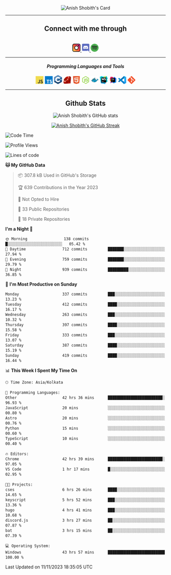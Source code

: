 <div align="center">

![Anish Shobith's Card](https://cardivo.vercel.app/api?name=Anish%20Shobith%20P%20S&description=Hi%20there%F0%9F%91%8B,%20I%20am%20a%2020-years-old.%20I%20am%20a%20Web%20and%20Application%20developer%20from%20India.%20Nice%20to%20meet%20you%20all.%20Looking%20forward%20to%20paritcipate%20with%20you.&image=https://i.imgur.com/WlQk3PY.jpg&&disableAnimation=true&site=https://anishshobithps.tech&pattern=plus&colorPattern=%23171616&backgroundColor=%231a1b26&instagram=anish_shobith&linkedin=Anish%20Shobith%20P%20S&fontColor=%23ffffff&iconColor=%23ffffff)

<hr>
 <h2> Connect with me through </h2>
<br>
<a href="https://www.instagram.com/anish_shobith/">
    <img alt="Anish Shobith's Instagram" width="25px" src="https://raw.githubusercontent.com/anishshobithps/anishshobithps/master/assets/socials/instagram.svg">
    </a>
    <a href="https://discord.gg/cWgDskT">
    <img alt="Anish Shobith's Discord", width="25px" src="https://raw.githubusercontent.com/anishshobithps/anishshobithps/master/assets/socials/discord.svg">
    </a>
    <a href="https://open.spotify.com/user/goshcrm0y9jzum2lffvu6f4hz">
    <img alt="Anish Shobith's Spotify", width="25px" src="https://raw.githubusercontent.com/anishshobithps/anishshobithps/master/assets/socials/spotify.svg">
    </a>
    <br>
    <hr>
    <h4> <i> Programming Languages and Tools </i> </h4>
    <img width="25px" src="https://raw.githubusercontent.com/anishshobithps/anishshobithps/master/assets/languages/javascript.svg">
    <img width="25px" src="https://raw.githubusercontent.com/anishshobithps/anishshobithps/master/assets/languages/typescript.svg">
    <img width="25px" src="https://raw.githubusercontent.com/anishshobithps/anishshobithps/master/assets/languages/cpp.svg">
    <img width="25px" src="https://raw.githubusercontent.com/anishshobithps/anishshobithps/master/assets/languages/ruby.svg">
    <img width="25px" src="https://raw.githubusercontent.com/anishshobithps/anishshobithps/master/assets/languages/html.svg">
    <img width="25px" src="https://raw.githubusercontent.com/anishshobithps/anishshobithps/master/assets/tools/nodejs.svg">
    <img width="25px" src="https://raw.githubusercontent.com/anishshobithps/anishshobithps/master/assets/tools/docker.svg">
    <img width="25px" src="https://raw.githubusercontent.com/anishshobithps/anishshobithps/master/assets/tools/webstorm.svg">
    <img width="25px" src="https://raw.githubusercontent.com/anishshobithps/anishshobithps/master/assets/tools/intellij.svg">
    <img width="25px" src="https://raw.githubusercontent.com/anishshobithps/anishshobithps/master/assets/tools/visualstudiocode.svg">
    <img width="25px" src="https://raw.githubusercontent.com/anishshobithps/anishshobithps/master/assets/tools/git.svg">
<hr>
 <h2> Github Stats </h2>

![Anish Shobith's GitHub stats](https://github-readme-stats-fk82.vercel.app/api?username=anishshobithps&show_icons=true&theme=tokyonight&count_private=true)

[![Anish Shobith's GitHub Streak](https://streak-stats.demolab.com?user=anishshobithps&theme=tokyonight&hide_border=true&border_radius=4.6)](https://git.io/streak-stats)

</div>

<!--START_SECTION:waka-->
![Code Time](http://img.shields.io/badge/Code%20Time-1%2C170%20hrs%205%20mins-blue)

![Profile Views](http://img.shields.io/badge/Profile%20Views-34-blue)

![Lines of code](https://img.shields.io/badge/From%20Hello%20World%20I%27ve%20Written-571.6%20thousand%20lines%20of%20code-blue)

**🐱 My GitHub Data** 

> 📦 307.8 kB Used in GitHub's Storage 
 > 
> 🏆 639 Contributions in the Year 2023
 > 
> 🚫 Not Opted to Hire
 > 
> 📜 33 Public Repositories 
 > 
> 🔑 18 Private Repositories 
 > 
**I'm a Night 🦉** 

```text
🌞 Morning                138 commits         █░░░░░░░░░░░░░░░░░░░░░░░░   05.42 % 
🌆 Daytime                712 commits         ███████░░░░░░░░░░░░░░░░░░   27.94 % 
🌃 Evening                759 commits         ███████░░░░░░░░░░░░░░░░░░   29.79 % 
🌙 Night                  939 commits         █████████░░░░░░░░░░░░░░░░   36.85 % 
```
📅 **I'm Most Productive on Sunday** 

```text
Monday                   337 commits         ███░░░░░░░░░░░░░░░░░░░░░░   13.23 % 
Tuesday                  412 commits         ████░░░░░░░░░░░░░░░░░░░░░   16.17 % 
Wednesday                263 commits         ███░░░░░░░░░░░░░░░░░░░░░░   10.32 % 
Thursday                 397 commits         ████░░░░░░░░░░░░░░░░░░░░░   15.58 % 
Friday                   333 commits         ███░░░░░░░░░░░░░░░░░░░░░░   13.07 % 
Saturday                 387 commits         ████░░░░░░░░░░░░░░░░░░░░░   15.19 % 
Sunday                   419 commits         ████░░░░░░░░░░░░░░░░░░░░░   16.44 % 
```


📊 **This Week I Spent My Time On** 

```text
🕑︎ Time Zone: Asia/Kolkata

💬 Programming Languages: 
Other                    42 hrs 36 mins      ████████████████████████░   96.93 % 
JavaScript               20 mins             ░░░░░░░░░░░░░░░░░░░░░░░░░   00.80 % 
Astro                    20 mins             ░░░░░░░░░░░░░░░░░░░░░░░░░   00.76 % 
Python                   15 mins             ░░░░░░░░░░░░░░░░░░░░░░░░░   00.60 % 
TypeScript               10 mins             ░░░░░░░░░░░░░░░░░░░░░░░░░   00.40 % 

🔥 Editors: 
Chrome                   42 hrs 39 mins      ████████████████████████░   97.05 % 
VS Code                  1 hr 17 mins        █░░░░░░░░░░░░░░░░░░░░░░░░   02.95 % 

🐱‍💻 Projects: 
cses                     6 hrs 26 mins       ████░░░░░░░░░░░░░░░░░░░░░   14.65 % 
keyscript                5 hrs 52 mins       ███░░░░░░░░░░░░░░░░░░░░░░   13.36 % 
hugo                     4 hrs 41 mins       ███░░░░░░░░░░░░░░░░░░░░░░   10.68 % 
discord.js               3 hrs 27 mins       ██░░░░░░░░░░░░░░░░░░░░░░░   07.87 % 
bat                      3 hrs 15 mins       ██░░░░░░░░░░░░░░░░░░░░░░░   07.39 % 

💻 Operating System: 
Windows                  43 hrs 57 mins      █████████████████████████   100.00 % 
```


 Last Updated on 11/11/2023 18:35:05 UTC
<!--END_SECTION:waka-->
